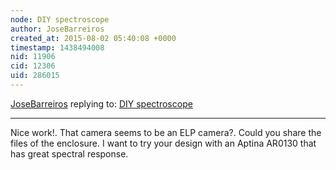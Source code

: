 ```yaml
---
node: DIY spectroscope
author: JoseBarreiros
created_at: 2015-08-02 05:40:08 +0000
timestamp: 1438494008
nid: 11906
cid: 12306
uid: 286015
---
```




[JoseBarreiros](../profile/JoseBarreiros) replying to: [DIY spectroscope](../notes/gpenzo/05-29-2015/diy-spectroscope)

----
Nice work!.  That camera seems to be an ELP camera?. Could you share the files of the enclosure. I want to try your design with an Aptina AR0130 that has great spectral response. 